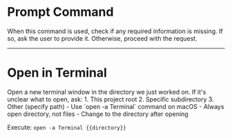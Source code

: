 # Prompt Command

When this command is used, check if any required information is missing. If so, ask the user to provide it. Otherwise, proceed with the request.

---

# Open in Terminal

<instruction>
Open a new terminal window in the directory we just worked on.
</instruction>

<context>
If it's unclear what to open, ask:
1. This project root
2. Specific subdirectory
3. Other (specify path)
</context>

<constraints>
- Use `open -a Terminal` command on macOS
- Always open directory, not files
- Change to the directory after opening
</constraints>

Execute: `open -a Terminal {{directory}}`